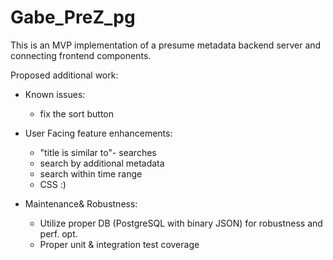 # Gabe_PreZ_pg

This is an MVP implementation of a presume metadata backend server and connecting
frontend components.


Proposed additional work:

  - Known issues:
    - fix the  sort button

  - User Facing feature enhancements:
    - "title is similar to"- searches
    - search by additional metadata
    - search within time range
    - CSS :)

  - Maintenance& Robustness:
    - Utilize proper DB (PostgreSQL with binary JSON) for robustness and perf. opt.
    - Proper unit & integration test coverage
  

